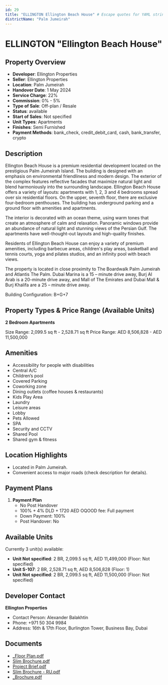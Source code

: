 ```yaml
---
id: 29
title: "ELLINGTON Ellington Beach House" # Escape quotes for YAML string
districtName: "Palm Jumeirah"
---
```


# ELLINGTON "Ellington Beach House"

## Property Overview
- **Developer**: Ellington Properties
- **Seller**: Ellington Properties
- **Location**: Palm Jumeirah
- **Handover Date**: 1 May 2024
- **Service Charge**: 22%
- **Commission**: 0% - 5%
- **Type of Sale**: Off-plan / Resale
- **Status**: available
- **Start of Sales**: Not specified
- **Unit Types**: Apartments
- **Finishes**: Semi Furnished
- **Payment Methods**: bank_check, credit_debit_card, cash, bank_transfer, crypto

## Description
Ellington Beach House is a premium residential development located on the prestigious Palm Jumeirah Island. The building is designed with an emphasis on environmental friendliness and modern design. The exterior of the complex features reflective facades that maximize natural light and blend harmoniously into the surrounding landscape. Ellington Beach House offers a variety of layouts: apartments with 1, 2, 3 and 4 bedrooms spread over six residential floors. On the upper, seventh floor, there are exclusive four-bedroom penthouses. The building has underground parking and a ground floor with amenities and apartments.

The interior is decorated with an ocean theme, using warm tones that create an atmosphere of calm and relaxation. Panoramic windows provide an abundance of natural light and stunning views of the Persian Gulf. The apartments have well-thought-out layouts and high-quality finishes.

Residents of Ellington Beach House can enjoy a variety of premium amenities, including barbecue areas, children's play areas, basketball and tennis courts, yoga and pilates studios, and an infinity pool with beach views.

The property is located in close proximity to The Boardwalk Palm Jumeirah and Atlantis The Palm. Dubai Marina is a 15 – minute drive away, Burj Al Arab is a 20-minute drive away, and Mall of The Emirates and Dubai Mall & Burj Khalifa are a 25 – minute drive away.

Building Configuration: B+G+7

## Property Types & Price Range (Available Units)
**2 Bedroom Apartments**

Size Range: 2,099.5 sq ft - 2,528.71 sq ft
Price Range: AED 8,506,828 - AED 11,500,000

## Amenities
- Accessibility for people with disabilities
- Central A/C
- Children’s pool
- Covered Parking
- Coworking zone
- Dining outlets  (coffee houses & restaurants)
- Kids Play Area
- Laundry
- Leisure areas
- Lobby
- Pets Allowed
- SPA
- Security and CCTV
- Shared Pool
- Shared gym & fitness

## Location Highlights
- Located in Palm Jumeirah.
- Convenient access to major roads (check description for details).

## Payment Plans
1. **Payment Plan**
   - No Post Handover
   - 100% + 4% DLD + 1720 AED OQOOD fee: Full payment
   - Down Payment: 100%
   - Post Handover: No

## Available Units
Currently 3 unit(s) available:
- **Unit Not specified**: 2 BR, 2,099.5 sq ft, AED 11,499,000 (Floor: Not specified)
- **Unit S-107**: 2 BR, 2,528.71 sq ft, AED 8,506,828 (Floor: 1)
- **Unit Not specified**: 2 BR, 2,099.5 sq ft, AED 11,500,000 (Floor: Not specified)

## Developer Contact
**Ellington Properties**
- Contact Person: Alexander Balakhtin
- Phone: +971 50 304 9984
- Address: 16th & 17th Floor, Burlington Tower, Business Bay, Dubai

## Documents
- [_Floor Plan.pdf](https://cdn.geniemap.net/2023/06/23/6rFG5k4tCsAMtrkKbNfHBuFCqtphXqFOvuQ495vD.pdf)
- [Slim Brochure.pdf](https://cdn.geniemap.net/2023/06/23/HcnMvpG6wulS3MtjNShqlwlGlz3pn1jBsCfmR7Tq.pdf)
- [Project Brief.pdf](https://cdn.geniemap.net/2023/06/23/qb0VUYgMU8qMxu6dRc5N8en9SYsoTigpCNBqBhf2.pdf)
- [Slim Brochure - RU.pdf](https://cdn.geniemap.net/2023/06/23/AwRD9D7LWQ0Iz5ROcqO73qZr5rMizQUJWB4ovEI9.pdf)
- [_Brochure.pdf](https://cdn.geniemap.net/2023/06/23/bP8AwIhyWbmKSRC3rsnN4JZcYGPaeyhO4VeNdo8I.pdf)
